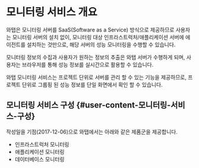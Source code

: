 # 모니터링 서비스 개요

와탭은 모니터링 서버를 SaaS\(Software as a Service\) 방식으로 제공하므로 사용자는 모니터링 서버의 설치 없이, 모니터링 대상 인프라스트럭처/애플리케이션 서버에 에이전트를 설치하는 것만으로, 해당 서버의 성능 모니터링을 수행할 수 있습니다.

모니터링 정보의 수집과 사용자가 원하는 정보의 추출은 와탭 서버가 수행하게 되며, 사용자는 브라우저를 통해 성능 정보를 실시간으로 활용할 수 있습니다.

와탭 모니터링 서비스는 프로젝트 단위로 서버를 관리 할 수 있는 기능을 제공하므로, 프로젝트 단위로 그룹핑 된 성능 정보를 단일 화면에서 확인 할 수 있습니다.

## 모니터링 서비스 구성 {#user-content-모니터링-서비스-구성}

작성일을 기점\(2017-12-06\)으로 와탭에서는 아래와 같은 제품군을 제공합니다.

* 인프라스트럭처 모니터링
* 애플리케이션 모니터링
* 데이터베이스 모니터링

